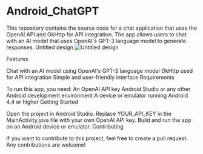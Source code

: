 # Android_ChatGPT
This repository contains the source code for a chat application that uses the OpenAI API and OkHttp for API integration. The app allows users to chat with an AI model that uses OpenAI's GPT-3 language model to generate responses. Untitled design
![Untitled design](https://github.com/kerry202/kerry_chatgpt.git)


Features

Chat with an AI model using OpenAI's GPT-3 language model OkHttp used for API integration Simple and user-friendly interface Requirements

To run this app, you need: An OpenAI API key Android Studio or any other Android development environment A device or emulator running Android 4.4 or higher Getting Started

Open the project in Android Studio. Replace YOUR_API_KEY in the MainActivity.java file with your own OpenAI API key. Build and run the app on an Android device or emulator. Contributing

If you want to contribute to this project, feel free to create a pull request. Any contributions are welcome!
